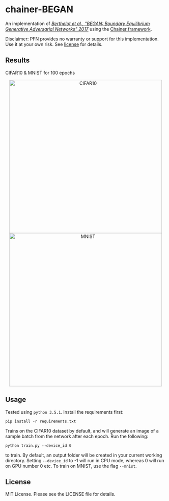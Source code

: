 # chainer-BEGAN
An implementation of [_Berthelot et al., "BEGAN: Boundary Equilibrium Generative Adversarial Networks" 2017_](https://arxiv.org/abs/1703.10717) using the [Chainer framework](http://chainer.org/). 

Disclaimer: PFN provides no warranty or support for this implementation. Use it at your own risk. See [license](LICENSE.md) for details.

Results
-------
CIFAR10 & MNIST for 100 epochs
<p align="center">
  <img src="images/CIFAR10_epoch100.png" height="480" width="480" alt="CIFAR10"/> <img src="images/MNIST_epoch100.png" height="480" width="480" alt="MNIST"/>
</p>

Usage
-------
Tested using `python 3.5.1`. Install the requirements first:
```
pip install -r requirements.txt
```

Trains on the CIFAR10 dataset by default, and will generate an image of a sample batch from the network after each epoch. Run the following:
```
python train.py --device_id 0
```
to train. By default, an output folder will be created in your current working directory. Setting `--device_id` to -1 will run in CPU mode, whereas 0 will run on GPU number 0 etc. To train on MNIST, use the flag `--mnist`.

License
-------
MIT License. Please see the LICENSE file for details.
